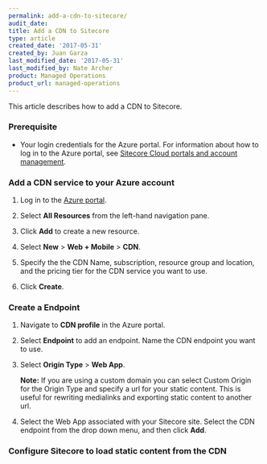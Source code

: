 ```yaml
---
permalink: add-a-cdn-to-sitecore/
audit_date:
title: Add a CDN to Sitecore
type: article
created_date: '2017-05-31'
created_by: Juan Garza
last_modified_date: '2017-05-31'
last_modified_by: Nate Archer
product: Managed Operations
product_url: managed-operations
---
```


This article describes how to add a CDN to Sitecore.

### Prerequisite

- Your login credentials for the Azure portal. For information about how to log in to the Azure portal, see [Sitecore Cloud portals and account management](/how-to/sitecore-cloud-portals-and-account-management/).

### Add a CDN service to your Azure account

1. Log in to the [Azure portal](https://portal.azure.com/).

2. Select **All Resources** from the left-hand navigation pane.

3. Click **Add** to create a new resource.

4. Select **New** > **Web + Mobile** > **CDN**.

5. Specify the the CDN Name, subscription, resource group and location, and the pricing tier for the CDN service you want to use.

6. Click **Create**.

### Create a Endpoint

1. Navigate to **CDN profile** in the Azure portal.

2. Select **Endpoint** to add an endpoint. Name the CDN endpoint you want to use.

3. Select **Origin Type** > **Web App**.

    **Note:** If you are using a custom domain you can select Custom Origin for the Origin Type and specify a url for your static content. This is useful for rewriting medialinks and exporting static content to another url. 

4. Select the Web App associated with your Sitecore site. Select the CDN endpoint from the drop down menu, and then click **Add**.

### Configure Sitecore to load static content from the CDN

<!---Still needs to be added--->
